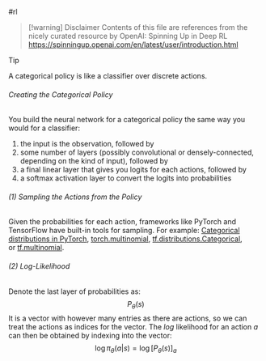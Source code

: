 #rl 

> [!warning]  Disclaimer
> Contents of this file are references from the nicely curated resource by OpenAI: Spinning Up in Deep RL https://spinningup.openai.com/en/latest/user/introduction.html

> [!tip]
> A categorical policy is like a classifier over discrete actions.

###### Creating the Categorical Policy
 You build the neural network for a categorical policy the same way you would for a classifier:
 1. the input is the observation, followed by
 2. some number of layers (possibly convolutional or densely-connected, depending on the kind of input), followed by
 3. a final linear layer that gives you logits for each actions, followed by
 4. a softmax activation layer to convert the logits into probabilities

###### (1) Sampling the Actions from the Policy
Given the probabilities for each action, frameworks like PyTorch and TensorFlow have built-in tools for sampling. For example: [Categorical distributions in PyTorch](https://pytorch.org/docs/stable/distributions.html#categorical), [torch.multinomial](https://pytorch.org/docs/stable/torch.html#torch.multinomial), [tf.distributions.Categorical](https://www.tensorflow.org/versions/r1.15/api_docs/python/tf/distributions/Categorical), or [tf.multinomial](https://www.tensorflow.org/versions/r1.15/api_docs/python/tf/random/multinomial).

###### (2) Log-Likelihood
Denote the last layer of probabilities as: $$P_\theta(s)$$It is a vector with however many entries as there are actions, so we can treat the actions as indices for the vector. The $log$ likelihood for an action $a$ can then be obtained by indexing into the vector:
$$\log\pi_\theta(a|s)=\log[P_\theta(s)]_a$$

